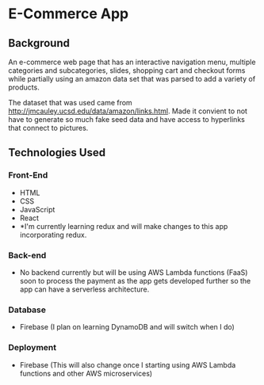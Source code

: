 # E-Commerce App

## Background
An e-commerce web page that has an interactive navigation menu, multiple categories and subcategories, slides, shopping cart and checkout forms while partially using an amazon data set that was parsed to add a variety of products.

The dataset that was used came from http://jmcauley.ucsd.edu/data/amazon/links.html.  Made it convient to not have to generate so much fake seed data and have access to hyperlinks that connect to pictures.

## Technologies Used
### Front-End
* HTML
* CSS
* JavaScript
* React
* *I'm currently learning redux and will make changes to this app incorporating redux.

### Back-end
* No backend currently but will be using AWS Lambda functions (FaaS) soon to process the payment as the app gets developed further so the app can have a serverless architecture.

### Database
* Firebase  (I plan on learning DynamoDB and will switch when I do)

### Deployment
* Firebase  (This will also change once I starting using AWS Lambda functions and other AWS microservices)
